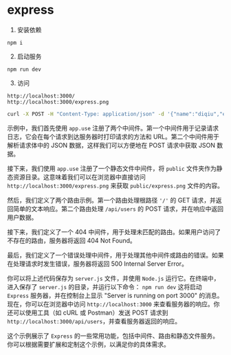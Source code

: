 
# express

1. 安装依赖
```
npm i
```

2. 启动服务
```
npm run dev
```

3. 访问
```
http://localhost:3000/
http://localhost:3000/express.png

```

```bash
curl -X POST -H "Content-Type: application/json" -d '{"name":"diqiu","email":"diqiu@example.com"}' http://localhost:3000/api/users
```


示例中，我们首先使用 `app.use` 注册了两个中间件。第一个中间件用于记录请求日志，它会在每个请求到达服务器时打印请求的方法和 URL。第二个中间件用于解析请求体中的 JSON 数据，这样我们可以方便地在 POST 请求中获取 JSON 数据。

接下来，我们使用 `app.use` 注册了一个静态文件中间件，将 `public` 文件夹作为静态资源目录。这意味着我们可以在浏览器中直接访问 `http://localhost:3000/express.png` 来获取 `public/express.png` 文件的内容。

然后，我们定义了两个路由示例。第一个路由处理根路径 `'/'` 的 GET 请求，并返回简单的文本响应。第二个路由处理 `/api/users` 的 POST 请求，并在响应中返回用户数据。

接下来，我们定义了一个 404 中间件，用于处理未匹配的路由。如果用户访问了不存在的路由，服务器将返回 404 Not Found。

最后，我们定义了一个错误处理中间件，用于处理其他中间件或路由的错误。如果在处理请求时发生错误，服务器将返回 500 Internal Server Error。

你可以将上述代码保存为 `server.js` 文件，并使用 `Node.js` 运行它。在终端中，进入保存了 `server.js` 的目录，并运行以下命令：
`npm run dev`
这将启动 `Express` 服务器，并在控制台上显示 "Server is running on port 3000" 的消息。现在，你可以在浏览器中访问 `http://localhost:3000` 来查看服务器的响应。你还可以使用工具（如 cURL 或 Postman）发送 POST 请求到 `http://localhost:3000/api/users`，并查看服务器返回的响应。

这个示例展示了 `Express` 的一些常用功能，包括中间件、路由和静态文件服务。你可以根据需要扩展和定制这个示例，以满足你的具体需求。